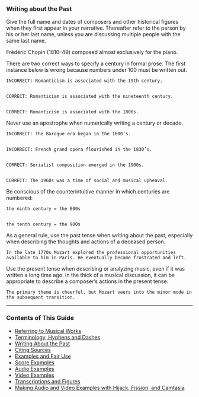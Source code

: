 ### Writing about the Past

Give the full name and dates of composers and other historical figures when they first appear in your narrative. Thereafter refer to the person by his or her last name, unless you are discussing multiple people with the same last name.

Frédéric Chopin (1810–49) composed almost exclusively for the piano.

There are two correct ways to specify a century in formal prose. The first instance below is wrong because numbers under 100 must be written out.


    INCORRECT: Romanticism is associated with the 19th century.


    CORRECT: Romanticism is associated with the nineteenth century.


    CORRECT: Romanticism is associated with the 1800s.

Never use an apostrophe when numerically writing a century or decade.


    INCORRECT: The Baroque era began in the 1600’s.


    INCORRECT: French grand opera flourished in the 1830’s.


    CORRECT: Serialist composition emerged in the 1900s.


    CORRECT: The 1960s was a time of social and musical upheaval.

Be conscious of the counterintuitive manner in which centuries are numbered:


    the ninth century = the 800s


    the tenth century = the 900s


As a general rule, use the past tense when writing about the past, especially when describing the thoughts and actions of a deceased person.


    In the late 1770s Mozart explored the professional opportunities available to him in Paris. He eventually became frustrated and left.	

Use the present tense when describing or analyzing music, even if it was written a long time ago. In the thick of a musical discussion, it can be appropriate to describe a composer’s actions in the present tense.

    The primary theme is cheerful, but Mozart veers into the minor mode in the subsequent transition.  

-----

### Contents of This Guide

- [Referring to Musical Works](1_works.md)
- [Terminology, Hyphens and Dashes](2_terms.md)
- [Writing About the Past](3_past.md)
- [Citing Sources](4_citing_sources.md)
- [Examples and Fair Use](5_examples_intro.md)
- [Score Examples](6_score_example.md)
- [Audio Examples](7_audio_example.md)
- [Video Examples](8_video_example.md)
- [Transcriptions and Figures](9_transcriptions_figures.md)
- [Making Audio and Video Examples with Hijack, Fission, and Camtasia](../audio_video_guide.md)